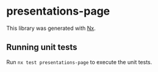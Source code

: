 # presentations-page

This library was generated with [Nx](https://nx.dev).

## Running unit tests

Run `nx test presentations-page` to execute the unit tests.
